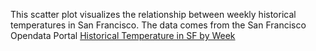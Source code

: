 This scatter plot visualizes the relationship between weekly historical temperatures in San Francisco. The data comes from the San Francisco Opendata Portal [Historical Temperature in SF by Week](https://datasf.org/opendata/)

